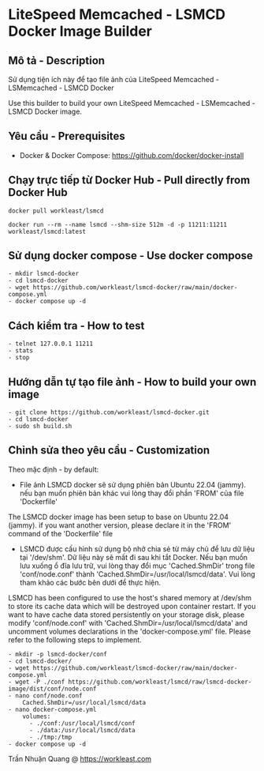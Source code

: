 LiteSpeed Memcached - LSMCD Docker Image Builder
=======  
Mô tả - Description
--------
Sử dụng tiện ích này để tạo file ảnh của LiteSpeed Memcached -LSMemcached - LSMCD Docker

Use this builder to build your own LiteSpeed Memcached - LSMemcached -LSMCD Docker image.

Yêu cầu - Prerequisites
--------
- Docker & Docker Compose: https://github.com/docker/docker-install

Chạy trực tiếp từ Docker Hub - Pull directly from Docker Hub
--------
```
docker pull workleast/lsmcd
```
```
docker run --rm --name lsmcd --shm-size 512m -d -p 11211:11211 workleast/lsmcd:latest
```
## Sử dụng docker compose - Use docker compose
```
- mkdir lsmcd-docker
- cd lsmcd-docker
- wget https://github.com/workleast/lsmcd-docker/raw/main/docker-compose.yml
- docker compose up -d
```

Cách kiểm tra - How to test
--------
```
- telnet 127.0.0.1 11211
- stats
- stop
```

Hướng dẫn tự tạo file ảnh - How to build your own image
--------
```
- git clone https://github.com/workleast/lsmcd-docker.git
- cd lsmcd-docker
- sudo sh build.sh
```

Chỉnh sửa theo yêu cầu - Customization
--------
Theo mặc định - by default:
- File ảnh LSMCD docker sẽ sử dụng phiên bản Ubuntu 22.04 (jammy). nếu bạn muốn phiên bản khác vui lòng thay đổi phần 'FROM' của file 'Dockerfile'

The LSMCD docker image has been setup to base on Ubuntu 22.04 (jammy). if you want another version, please declare it in the 'FROM' command of the 'Dockerfile' file

- LSMCD được cấu hình sử dụng bộ nhở chia sẻ từ máy chủ để lưu dữ liệu tại '/dev/shm'. Dữ liệu này sẽ mất đi sau khi tắt Docker. Nếu bạn muốn lưu xuống ổ đĩa lưu trữ, vui lòng thay đổi mục 'Cached.ShmDir' trong file 'conf/node.conf' thành 'Cached.ShmDir=/usr/local/lsmcd/data'. Vui lòng tham khảo các bước bên dưới để thực hiện. 

LSMCD has been configured to use the host's shared memory at /dev/shm to store its cache data which will be destroyed upon container restart. If you want to have cache data stored persistently on your storage disk, please modify 'conf/node.conf' with 'Cached.ShmDir=/usr/local/lsmcd/data' and uncomment volumes declarations in the 'docker-compose.yml' file. Please refer to the following steps to implement.
```
- mkdir -p lsmcd-docker/conf
- cd lsmcd-docker/
- wget https://github.com/workleast/lsmcd-docker/raw/main/docker-compose.yml
- wget -P ./conf https://github.com/workleast/lsmcd/raw/lsmcd-docker-image/dist/conf/node.conf
- nano conf/node.conf
    Cached.ShmDir=/usr/local/lsmcd/data
- nano docker-compose.yml
    volumes:
      - ./conf:/usr/local/lsmcd/conf
      - ./data:/usr/local/lsmcd/data
      - ./tmp:/tmp
- docker compose up -d
```
Trần Nhuận Quang @ https://workleast.com
